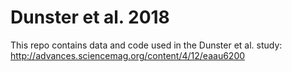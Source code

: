 # Dunster et al. 2018
This repo contains data and code used in the Dunster et al. study: http://advances.sciencemag.org/content/4/12/eaau6200
